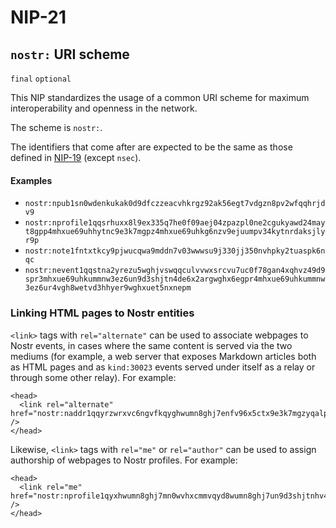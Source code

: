 NIP-21
======

`nostr:` URI scheme
-------------------

`final` `optional`

This NIP standardizes the usage of a common URI scheme for maximum interoperability and openness in the network.

The scheme is `nostr:`.

The identifiers that come after are expected to be the same as those defined in [NIP-19](19.md) (except `nsec`).

#### Examples

- `nostr:npub1sn0wdenkukak0d9dfczzeacvhkrgz92ak56egt7vdgzn8pv2wfqqhrjdv9`
- `nostr:nprofile1qqsrhuxx8l9ex335q7he0f09aej04zpazpl0ne2cgukyawd24mayt8gpp4mhxue69uhhytnc9e3k7mgpz4mhxue69uhkg6nzv9ejuumpv34kytnrdaksjlyr9p`
- `nostr:note1fntxtkcy9pjwucqwa9mddn7v03wwwsu9j330jj350nvhpky2tuaspk6nqc`
- `nostr:nevent1qqstna2yrezu5wghjvswqqculvvwxsrcvu7uc0f78gan4xqhvz49d9spr3mhxue69uhkummnw3ez6un9d3shjtn4de6x2argwghx6egpr4mhxue69uhkummnw3ez6ur4vgh8wetvd3hhyer9wghxuet5nxnepm`

### Linking HTML pages to Nostr entities

`<link>` tags with `rel="alternate"` can be used to associate webpages to Nostr events, in cases where the same content is served via the two mediums (for example, a web server that exposes Markdown articles both as HTML pages and as `kind:30023` events served under itself as a relay or through some other relay). For example:

```
<head>
  <link rel="alternate" href="nostr:naddr1qqyrzwrxvc6ngvfkqyghwumn8ghj7enfv96x5ctx9e3k7mgzyqalp33lewf5vdq847t6te0wvnags0gs0mu72kz8938tn24wlfze6qcyqqq823cph95ag" />
</head>
```

Likewise, `<link>` tags with `rel="me"` or `rel="author"` can be used to assign authorship of webpages to Nostr profiles. For example:

```
<head>
  <link rel="me" href="nostr:nprofile1qyxhwumn8ghj7mn0wvhxcmmvqyd8wumn8ghj7un9d3shjtnhv4ehgetjde38gcewvdhk6qpq80cvv07tjdrrgpa0j7j7tmnyl2yr6yr7l8j4s3evf6u64th6gkwswpnfsn" />
</head>
```
